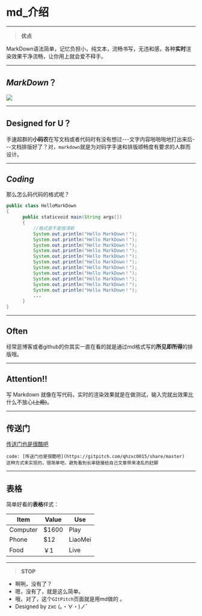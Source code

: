 # md_介绍

---
>  **优点**

MarkDown语法简单，记忆负担小，纯文本，流畅书写，无违和感，各种**实时**渲染效果干净流畅，让你用上就会爱不释手。

---
##  *MarkDown*？
![](http://ou9i51fe5.bkt.clouddn.com/markdown.jpg)

---
## Designed for U？

手速超群的**小码农**在写文档或者代码时有没有想过---文字内容啪啪啪地打出来后---文档排版好了？对，`markdown`就是为对码字手速和排版顺畅度有要求的人群而设计。

---
## *Coding*

那么怎么码代码的格式呢？
```java
public class HelloMarkDown
{
      public staticvoid main(String args[])
      {
          //格式是不是很清新
          System.out.println("Hello MarkDown！");
          System.out.println("Hello MarkDown！");
          System.out.println("Hello MarkDown！");
          System.out.println("Hello MarkDown！");
          System.out.println("Hello MarkDown！");
          System.out.println("Hello MarkDown！");
          System.out.println("Hello MarkDown！");
          System.out.println("Hello MarkDown！");
          System.out.println("Hello MarkDown！");
          System.out.println("Hello MarkDown！");
          System.out.println("Hello MarkDown！");
          ...
      }
}
```

---
## Often

经常逛博客或者github的你其实一直在看的就是通过md格式写的**所见即所得**的排版哦。

---
## Attention!!

写 Markdown 就像在写代码，实时的渲染效果就是在做测试，输入完就出效果比什么不放心~~(上瘾)~~。

---


## 传送门

[传送门也是很酷吧](https://gitpitch.com/qhzxc0015/share/master)

```
code: [传送门也是很酷吧](https://gitpitch.com/qhzxc0015/share/master)
这种方式来实现的，很简单吧，避免看到长串链接给自己文章带来凌乱的赶脚
```

---

## 表格

简单好看的**表格**样式：

| Item     | Value | Use     |
| -------- | ----- | ------- |
| Computer | $1600 | Play    |
| Phone    | $12   | LiaoMei |
| Food     | ￥1    | Live    |

---
>  **STOP**

- 啊咧，没有了？
- 嗯，没有了，就是这么简单。
- 哦，对了，这个`GItPitch`页面就是用md做的 。
- Designed by zxc  (。・∀・)ノ゛